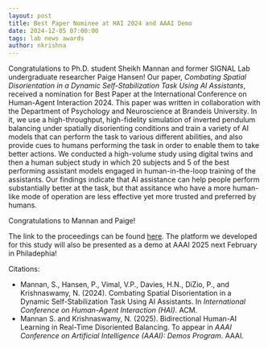```yaml
---
layout: post
title: Best Paper Nominee at HAI 2024 and AAAI Demo
date: 2024-12-05 07:00:00
tags: lab news awards
author: nkrishna
---
```


Congratulations to Ph.D. student Sheikh Mannan and former SIGNAL Lab undergraduate researcher Paige Hansen! Our paper, *Combating Spatial Disorientation in a Dynamic Self-Stabilization Task Using AI Assistants*, received a nomination for Best Paper at the International Conference on Human-Agent Interaction 2024. This paper was written in collaboration with the Department of Psychology and Neuroscience at Brandeis University. In it, we use a high-throughput, high-fidelity simulation of inverted pendulum balancing under spatially disorienting conditions and train a variety of AI models that can perform the task to various different abilities, and also provide cues to humans performing the task in order to enable them to take better actions. We conducted a high-volume study using digital twins and then a human subject study in which 20 subjects and 5 of the best performing assistant models engaged in human-in-the-loop training of the assistants. Our findings indicate that AI assistance can help people perform substantially better at the task, but that assitance who have a more human-like mode of operation are less effective yet more trusted and preferred by humans.

Congratulations to Mannan and Paige!

The link to the proceedings can be found [here](https://dl.acm.org/doi/abs/10.1145/3687272.3688329). The platform we developed for this study will also be presented as a demo at AAAI 2025 next February in Philadephia!

Citations:
* Mannan, S., Hansen, P., Vimal, V.P., Davies, H.N., DiZio, P., and Krishnaswamy, N. (2024). Combating Spatial Disorientation in a Dynamic Self-Stabilization Task Using AI Assistants. In *International Conference on Human-Agent Interaction (HAI)*. ACM.
* Mannan S. and Krishnaswamy, N. (2025). Bidirectional Human-AI Learning in Real-Time Disoriented Balancing. To appear in *AAAI Conference on Artificial Intelligence (AAAI): Demos Program*. AAAI.

